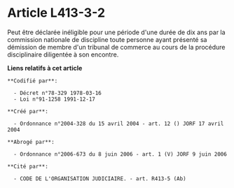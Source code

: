 # Article L413-3-2

Peut être déclarée inéligible pour une période d'une durée de dix ans par la commission nationale de discipline toute
personne ayant présenté sa démission de membre d'un tribunal de commerce au cours de la procédure disciplinaire diligentée à
son encontre.

**Liens relatifs à cet article**

	**Codifié par**:

	  - Décret n°78-329 1978-03-16
	  - Loi n°91-1258 1991-12-17

	**Créé par**:

	  - Ordonnance n°2004-328 du 15 avril 2004 - art. 12 () JORF 17 avril 2004

	**Abrogé par**:

	  - Ordonnance n°2006-673 du 8 juin 2006 - art. 1 (V) JORF 9 juin 2006

	**Cité par**:

	  - CODE DE L'ORGANISATION JUDICIAIRE. - art. R413-5 (Ab)
